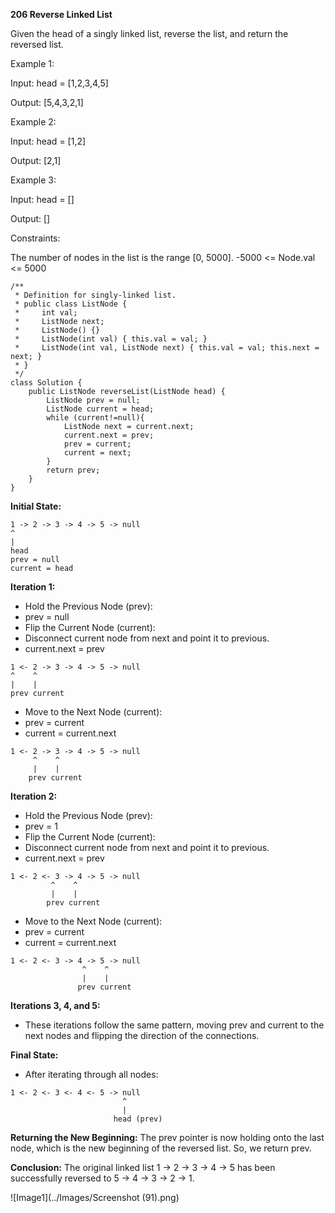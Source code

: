 **206 Reverse Linked List**

Given the head of a singly linked list, reverse the list, and return the reversed list.

Example 1:

Input: head = [1,2,3,4,5]

Output: [5,4,3,2,1]

Example 2:

Input: head = [1,2]

Output: [2,1]

Example 3:

Input: head = []

Output: []
 
Constraints:

The number of nodes in the list is the range [0, 5000].
-5000 <= Node.val <= 5000

```
/**
 * Definition for singly-linked list.
 * public class ListNode {
 *     int val;
 *     ListNode next;
 *     ListNode() {}
 *     ListNode(int val) { this.val = val; }
 *     ListNode(int val, ListNode next) { this.val = val; this.next = next; }
 * }
 */
class Solution {
    public ListNode reverseList(ListNode head) {
        ListNode prev = null;
        ListNode current = head; 
        while (current!=null){
            ListNode next = current.next; 
            current.next = prev; 
            prev = current; 
            current = next; 
        }
        return prev;
    }
}
```
**Initial State:**
```
1 -> 2 -> 3 -> 4 -> 5 -> null
^
|
head
prev = null
current = head
```
**Iteration 1:**
- Hold the Previous Node (prev):
- prev = null
- Flip the Current Node (current):
- Disconnect current node from next and point it to previous.
- current.next = prev
```
1 <- 2 -> 3 -> 4 -> 5 -> null
^    ^
|    |
prev current
```
- Move to the Next Node (current):
- prev = current
- current = current.next
```
1 <- 2 -> 3 -> 4 -> 5 -> null
     ^    ^
     |    |
    prev current
```
**Iteration 2:**
- Hold the Previous Node (prev):
- prev = 1
- Flip the Current Node (current):
- Disconnect current node from next and point it to previous.
- current.next = prev
```
1 <- 2 <- 3 -> 4 -> 5 -> null
         ^    ^
         |    |
        prev current
```
- Move to the Next Node (current):
- prev = current
- current = current.next
```
1 <- 2 <- 3 -> 4 -> 5 -> null
                ^    ^
                |    |
               prev current
```
**Iterations 3, 4, and 5:**
- These iterations follow the same pattern, moving prev and current to the next nodes and flipping the direction of the connections.

**Final State:**
- After iterating through all nodes:
```
1 <- 2 <- 3 <- 4 <- 5 -> null
                         ^
                         |
                       head (prev)
```
**Returning the New Beginning:**
The prev pointer is now holding onto the last node, which is the new beginning of the reversed list. So, we return prev.

**Conclusion:**
The original linked list 1 -> 2 -> 3 -> 4 -> 5 has been successfully reversed to 5 -> 4 -> 3 -> 2 -> 1.

![Image1](../Images/Screenshot (91).png)

 
